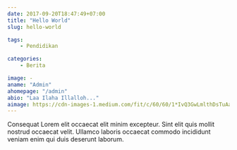 ```yaml
---
date: 2017-09-20T18:47:49+07:00
title: "Hello World"
slug: hello-world

tags:
    - Pendidikan

categories:
    - Berita

image: -
aname: "Admin"
ahomepage: "/admin"
abio: "Laa Ilaha Illalloh..."
aimage: https://cdn-images-1.medium.com/fit/c/60/60/1*IvQ3GwLmlthDsTuAaVcZZA.jpeg
---
```


Consequat Lorem elit occaecat elit minim excepteur. Sint elit quis mollit nostrud occaecat velit. Ullamco laboris occaecat commodo incididunt veniam enim qui duis deserunt laborum.
